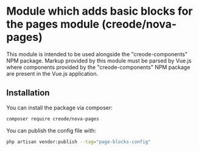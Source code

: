 # Module which adds basic blocks for the pages module (creode/nova-pages)

This module is intended to be used alongside the "creode-components" NPM package. Markup provided by this module must be parsed by Vue.js where components provided by the "creode-components" NPM package are present in the Vue.js application.

## Installation

You can install the package via composer:

```bash
composer require creode/nova-pages
```

You can publish the config file with:

```bash
php artisan vendor:publish --tag="page-blocks-config"
```
